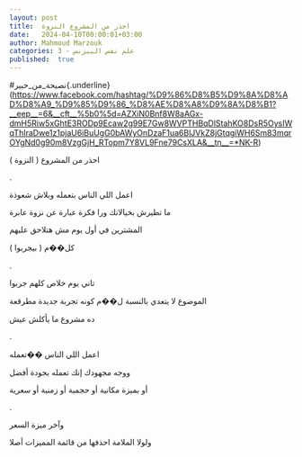 ```yaml
---
layout: post
title:  احذر من المشروع النزوة
date:   2024-04-10T00:00:01+03:00
author: Mahmoud Marzouk
categories: 3 - علم نفس البيزنس
published:  true
---
```

\#نصيحة_من_خبير{.underline}(https://www.facebook.com/hashtag/%D9%86%D8%B5%D9%8A%D8%AD%D8%A9_%D9%85%D9%86_%D8%AE%D8%A8%D9%8A%D8%B1?__eep__=6&__cft__%5b0%5d=AZXiN0Bnf8W8aAGx-dmH5Riw5xGhtE3RODp9Ecaw2g99E7Gw8WVPTHBqDlStahKO8DsR5OysIWqThIraDwe1z1pjaU6iBuUgG0bAWyOnDzaF1ua6BlJVkZ8jGtqgiWH6Sm83mqrOYgNd0g90m8VzgGjH_RTopm7Y8VL9Fne79CsXLA&__tn__=*NK-R)

احذر من المشروع ( النزوة )

.

اعمل اللي الناس بتعمله وبلاش شعوذة

ما تطيرش بخيالاتك ورا فكرة عبارة عن نزوة عابرة

المشترين في أول يوم مش هتلاحق عليهم

كل��م ( بيجربوا )

.

تاني يوم خلاص كلهم جربوا

الموضوع لا يتعدي بالنسبة ل��م كونه تجربة جديدة مطرقعة

ده مشروع ما يأكلش عيش

.

اعمل اللي الناس ��تعمله

ووجه مجهودك إنك تعمله بجودة أفضل

أو بميزة مكانية أو حجمية أو زمنية أو سعرية

.

وآخر ميزة السعر

ولولا الملامة احذفها من قائمة المميزات أصلا
